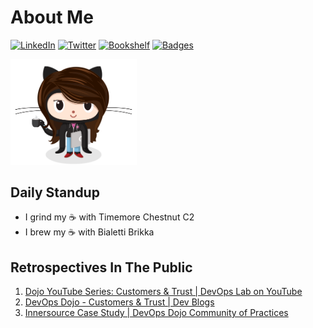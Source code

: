 # About Me

[![LinkedIn](https://img.shields.io/badge/My-Resume-0077b5.svg)](https://www.linkedin.com/in/kittychiu/)
[![Twitter](https://img.shields.io/badge/Random-Thoughts-olive.svg)](https://twitter.com/kittychiuau)
[![Bookshelf](https://img.shields.io/badge/Current-Readings-beige.svg)](https://www.goodreads.com/kittychiu)
[![Badges](https://img.shields.io/badge/Some-Badges-maroon.svg)](https://www.credly.com/users/kittychiu/badges?sort=-state_updated_at)

<a href="https://kittychiu.github.io" target="_blank"><img src="femalecodertocat_asian.png" alt="Female Architect" title="Alma Mater" width="40%"/></a>
<!--  
https://octodex.github.com/images/femalecodertocat.png
-->

## Daily Standup

- I grind my :coffee: with Timemore Chestnut C2
- I brew my :coffee: with Bialetti Brikka


## Retrospectives In The Public

1. [Dojo YouTube Series: Customers & Trust | DevOps Lab on YouTube](https://youtu.be/6VhtozP3K0A)
2. [DevOps Dojo - Customers & Trust | Dev Blogs](https://aka.ms/DevOpsLab/Dojo/Customers)
3. [Innersource Case Study | DevOps Dojo Community of Practices](https://innersourcecommons.org/stories/microsoft/)

